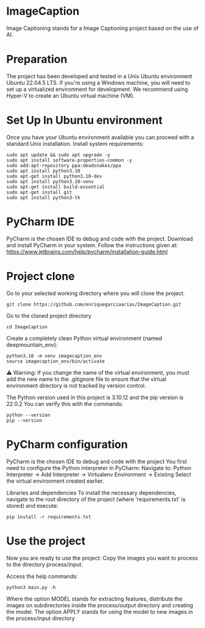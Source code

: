 # ImageCaption
Image Captioning stands for a Image Captioning project based on the use of AI.  

# Preparation
The project has been developed and tested in a Unix Ubuntu environment Ubuntu 22.04.5 LTS.
If you're using a Windows machine, you will need to set up a virtualized environment for development. We recommend using Hyper-V to create an Ubuntu virtual machine (VM).

# Set Up In Ubuntu environment
Once you have your Ubuntu environment available you can proceed with a standard Unix installation.
Install system requirements:
```aiignore
sudo apt update && sudo apt upgrade -y
sudo apt install software-properties-common -y
sudo add-apt-repository ppa:deadsnakes/ppa
sudo apt install python3.10
sudo apt-get install python3.10-dev
sudo apt install python3.10-venv
sudo apt-get install build-essential
sudo apt-get install git
sudo apt install python3-tk
```


# PyCharm IDE
PyCharm is the chosen IDE to debug and code with the project.
Download and install PyCharm in your system. Follow the instructions given at:
https://www.jetbrains.com/help/pycharm/installation-guide.html

# Project clone
Go to your selected working directory where you will clone the project.

```aiignore
git clone https://github.com/enriquegarciaarias/ImageCaption.git
```

Go to the cloned project directory
```aiignore
cd ImageCaption
```


Create a completely clean Python virtual environment (named deepmountain_env):
```aiignore
python3.10 -m venv imagecaption_env
source imagecaption_env/bin/activate
```


⚠️ Warning:
If you change the name of the virtual environment, you must add the new name to the .gitignore file to ensure that the virtual environment directory is not tracked by version control.

The Python version used in this project is 3.10.12 and the pip version is 22.0.2 You can verify this with the commands:
```aiignore
python --version
pip --version
```


# PyCharm configuration
PyCharm is the chosen IDE to debug and code with the project
You first need to configure the Python interpreter in PyCharm:
Navigate to: Python Interpreter -> Add Interpreter -> Virtualenv Environment -> Existing
Select the virtual environment created earlier.

Libraries and dependencies
To install the necessary dependencies, navigate to the root directory of the project (where 'requirements.txt' is stored) and execute:
```aiignore
pip install -r requirements.txt
```


# Use the project

Now you are ready to use the project:
Copy the images you want to process to the directory process/input:


Access the help commands:
```
python3 main.py -h
```
Where the option MODEL stands for extracting features, distribute the images on subdirectories inside the process/output directory and creating the model.
The option APPLY stands for using the model to new images in the process/input directory
